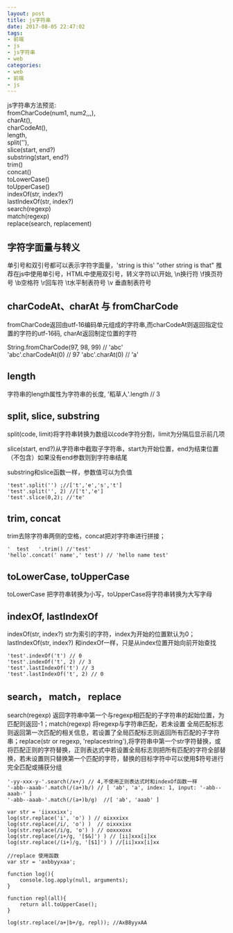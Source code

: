 ```yaml
---
layout: post
title: js字符串
date: 2017-08-05 22:47:02
tags:
- 前端
- js
- js字符串
- web
categories:
- web
- 前端
- js
---
```

js字符串方法预览:  
fromCharCode(num1, num2,,,),    
charAt(),    
charCodeAt(),   
length,     
split(''),  
slice(start, end?)      
substring(start, end?)  
trim()  
concat()    
toLowerCase()   
toUpperCase()   
indexOf(str, index?)    
lastIndexOf(str, index?)    
search(regexp)      
match(regexp)   
replace(search, replacement)    

<!--more  -->

## 字符字面量与转义
单引号和双引号都可以表示字符字面量，'string is this' "other string is that" 推荐在js中使用单引号，HTML中使用双引号，转义字符以\开始, \n换行符  \f换页符号  \b空格符  \r回车符  \t水平制表符号   \v 垂直制表符号

## charCodeAt、charAt 与 fromCharCode 
fromCharCode返回由utf-16编码单元组成的字符串,而charCodeAt则返回指定位置的字符的utf-16码, charAt返回制定位置的字符

String.fromCharCode(97, 98, 99) // 'abc'        
'abc'.charCodeAt(0) // 97
'abc'.charAt(0) // 'a'

## length
字符串的length属性为字符串的长度, '稻草人'.length // 3

## split, slice, substring
split(code, limit)将字符串转换为数组以code字符分割，limit为分隔后显示前几项

slice(start, end?)从字符串中截取子字符串，start为开始位置，end为结束位置（不包含）如果没有end参数则到字符串结尾

substring和slice函数一样，参数值可以为负值
```
'test'.split('') ;//['t','e','s','t']
'test'.split('', 2) //['t','e']
'test'.slice(0,2); //'te'
```
## trim, concat
trim去除字符串两侧的空格，concat把对字符串进行拼接；
```
'  test   '.trim() //'test'
'hello'.concat(' name',' test') // 'hello name test'
```
## toLowerCase, toUpperCase
toLowerCase 把字符串转换为小写，toUpperCase将字符串转换为大写字母

## indexOf, lastIndexOf
indexOf(str, index?) str为索引的字符，index为开始的位置默认为0；
lastIndexOf(str, index?) 和indexOf一样，只是从index位置开始向前开始查找
```
'test'.indexOf('t') // 0
'test'.indexOf('t', 2) // 3
'test'.lastIndexOf('t') // 3
'test'.lastIndexOf('t', 2) // 0
```

## search， match， replace
search(regexp) 返回字符串中第一个与regexp相匹配的子字符串的起始位置，为匹配则返回-1；match(regexp) 将regexp与字符串匹配，若未设置 全局匹配标志则返回第一次匹配的相关信息，若设置了全局匹配标志则返回所有匹配的子字符串；replace(str or regexp, 'replacestring'),将字符串中第一个str字符替换，或将匹配正则的字符替换，正则表达式中若设置全局标志则把所有匹配的字符全部替换，若未设置则只替换第一个匹配的字符，替换的目标字符中可以使用$符号进行完全匹配或捕获分组

```
'-yy-xxx-y-'.search(/x+/) // 4,不使用正则表达式时和indexOf函数一样
'-abb--aaab-'.match(/(a+)b/) // [ 'ab', 'a', index: 1, input: '-abb--aaab-' ]
'-abb--aaab-'.match(/(a+)b/g)  //[ 'ab', 'aaab' ]

var str = 'iixxxixx';
log(str.replace('i', 'o') ) // oixxxixx
log(str.replace(/i/, 'o') )  // oixxxixx
log(str.replace(/i/g, 'o') ) // ooxxxoxx
log(str.replace(/i+/g, '[$&]') ) // [ii]xxx[i]xx
log(str.replace(/(i+)/g, '[$1]') ) //[ii]xxx[i]xx

//replace 使用函数
var str = 'axbbyyxaa';

function log(){
    console.log.apply(null, arguments);
}

function repl(all){
    return all.toUpperCase();
}

log(str.replace(/a+|b+/g, repl)); //AxBByyxAA
```